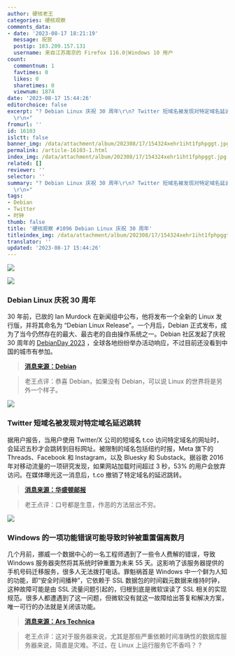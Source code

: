 ```yaml
---
author: 硬核老王
categories: 硬核观察
comments_data:
- date: '2023-08-17 18:21:19'
  message: 祝贺
  postip: 183.209.157.131
  username: 来自江苏南京的 Firefox 116.0|Windows 10 用户
count:
  commentnum: 1
  favtimes: 0
  likes: 0
  sharetimes: 0
  viewnum: 1874
date: '2023-08-17 15:44:26'
editorchoice: false
excerpt: "? Debian Linux 庆祝 30 周年\r\n? Twitter 短域名被发现对特定域名延迟跳转\r\n? Windows 的一项功能错误可能导致时钟被重置偏离数月\r\n»
  \r\n»"
fromurl: ''
id: 16103
islctt: false
banner_img: /data/attachment/album/202308/17/154324xehr1iht1fphpggt.jpg
permalink: /article-16103-1.html
index_img: /data/attachment/album/202308/17/154324xehr1iht1fphpggt.jpg
related: []
reviewer: ''
selector: ''
summary: "? Debian Linux 庆祝 30 周年\r\n? Twitter 短域名被发现对特定域名延迟跳转\r\n? Windows 的一项功能错误可能导致时钟被重置偏离数月\r\n»
  \r\n»"
tags:
- Debian
- Twitter
- 时钟
thumb: false
title: '硬核观察 #1096 Debian Linux 庆祝 30 周年'
titleindex_img: /data/attachment/album/202308/17/154324xehr1iht1fphpggt.jpg
translator: ''
updated: '2023-08-17 15:44:26'
---
```


![](/data/attachment/album/202308/17/154324xehr1iht1fphpggt.jpg)


![](/data/attachment/album/202308/17/154333ewkjijcexacecs2z.jpg)


### Debian Linux 庆祝 30 周年


30 年前，已故的 Ian Murdock 在新闻组中公布，他将发布一个全新的 Linux 发行版，并将其命名为 “Debian Linux Release”。一个月后，Debian 正式发布，成为了当今仍然存在的最大、最古老的自由操作系统之一。Debian 社区发起了庆祝 30 周年的 [DebianDay 2023](https://wiki.debian.org/DebianDay/2023) ，全球各地纷纷举办活动响应，不过目前还没看到中国的城市有参加。



> 
> **[消息来源：Debian](https://bits.debian.org/2023/08/debian-turns-30.html)**
> 
> 
> 



> 
> 老王点评：恭喜 Debian，如果没有 Debian，可以说 Linux 的世界将是另外一个样子。
> 
> 
> 


![](/data/attachment/album/202308/17/154345v5qbpakik9vy7pvh.jpg)


### Twitter 短域名被发现对特定域名延迟跳转


据用户报告，当用户使用 Twitter/X 公司的短域名 t.co 访问特定域名的网址时，会延迟五秒才会跳转到目标网址。被限制的域名包括纽约时报，Meta 旗下的 Threads、Facebook 和 Instagram，以及 Bluesky 和 Substack。据谷歌 2016 年对移动流量的一项研究发现，如果网站加载时间超过 3 秒，53% 的用户会放弃访问。在媒体曝光这一消息后，t.co 撤销了特定域名的延迟跳转。



> 
> **[消息来源：华盛顿邮报](https://www.washingtonpost.com/technology/2023/08/15/twitter-x-links-delayed/)**
> 
> 
> 



> 
> 老王点评：口号都是生意，作恶的方法层出不穷。
> 
> 
> 


![](/data/attachment/album/202308/17/154406xpov8wurrrobwjxv.jpg)


### Windows 的一项功能错误可能导致时钟被重置偏离数月


几个月前，挪威一个数据中心的一名工程师遇到了一些令人费解的错误，导致 Windows 服务器突然将其系统时钟重置为未来 55 天。这影响了该服务器提供的手机号码迁移服务，很多人无法拨打电话。罪魁祸首是 Windows 中一个鲜为人知的功能，即“安全时间播种”，它依赖于 SSL 数据包的时间戳元数据来维持时钟，这种故障可能是由 SSL 流量问题引起的，归根到底是微软误读了 SSL 相关的实现规范。很多人都遭遇到了这一问题，但微软没有就这一故障给出答复和解决方案，唯一可行的办法就是关闭该功能。



> 
> **[消息来源：Ars Technica](https://arstechnica.com/security/2023/08/windows-feature-that-resets-system-clocks-based-on-random-data-is-wreaking-havoc/)**
> 
> 
> 



> 
> 老王点评：这对于服务器来说，尤其是那些严重依赖时间准确性的数据库服务器来说，简直是灾难。不过，在 Linux 上运行服务它不香吗？ ?
> 
> 
>
